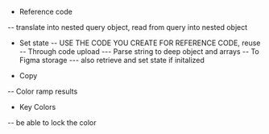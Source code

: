 - Reference code
<!-- -- Copy button functionality -->
-- translate into nested query object, read from query into nested object

- Set state
-- USE THE CODE YOU CREATE FOR REFERENCE CODE, reuse 
-- Through code upload
--- Parse string to deep object and arrays
-- To Figma storage
--- also retrieve and set state if initalized

- Copy
<!-- -- Reference code -->
-- Color ramp results

- Key Colors
<!-- -- be able to remove the color -->
-- be able to lock the color

<!-- - Test results
-- Print color results as a vertical auto layout frame, 24px gap
--- Color swatch, named to the color style, 256 X 128, 4px rounded corner
--- color name and stop, text node 
--- color hex code  -->

<!-- Removing a swatch
- when removing a swatch, the color stop name isn't synced anymore. -->